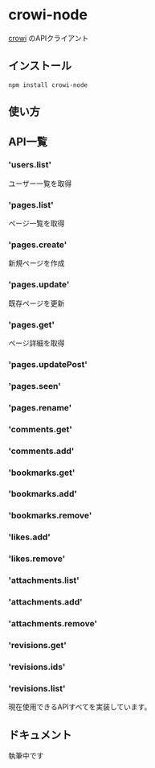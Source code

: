 # crowi-node
[crowi](http://site.crowi.wiki/) のAPIクライアント

## インストール
```
npm install crowi-node
```


## 使い方

## API一覧
### 'users.list' 
ユーザー一覧を取得

### 'pages.list' 
ページ一覧を取得

### 'pages.create' 
新規ページを作成

### 'pages.update' 
既存ページを更新

### 'pages.get' 
ページ詳細を取得

### 'pages.updatePost' 


### 'pages.seen' 
### 'pages.rename' 
### 'comments.get' 
### 'comments.add' 
### 'bookmarks.get' 
### 'bookmarks.add' 
### 'bookmarks.remove' 
### 'likes.add' 
### 'likes.remove' 
### 'attachments.list' 
### 'attachments.add' 
### 'attachments.remove' 
### 'revisions.get' 
### 'revisions.ids' 
### 'revisions.list' 

現在使用できるAPIすべてを実装しています。


## ドキュメント
執筆中です
